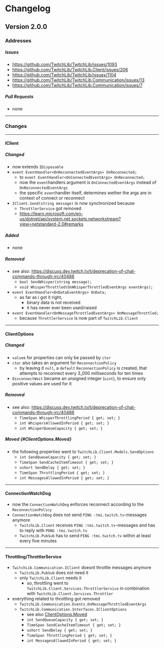 # Changelog

## Version 2.0.0
### Addresses
##### Issues
- https://github.com/TwitchLib/TwitchLib/issues/1093
- https://github.com/TwitchLib/TwitchLib.Client/issues/206
- https://github.com/TwitchLib/TwitchLib/issues/1104
- https://github.com/TwitchLib/TwitchLib.Communication/issues/13
- https://github.com/TwitchLib/TwitchLib.Communication/issues/7

##### Pull Requests
- none

---

### Changes

---

#### IClient
##### Changed
- now extends `IDisposable`
- `event EventHandler<OnReconnectedEventArgs> OnReconnected;`
    - to `event EventHandler<OnConnectedEventArgs> OnReconnected;`
    - now the `event`handlers argument is `OnConnectedEventArgs` instead of `OnReconnectedEventArgs`
    - the specific `event`handler itself, determines wether the args are in context of connect or reconnect
- `IClient.Send(string message)` is now synchronized because
    - `ThrottlerService` got removed
    - https://learn.microsoft.com/en-us/dotnet/api/system.net.sockets.networkstream?view=netstandard-2.0#remarks
##### Added
- none
##### Removed
- see also: https://discuss.dev.twitch.tv/t/deprecation-of-chat-commands-through-irc/40486
    - `bool SendWhisper(string message);`
    - `void WhisperThrottled(OnWhisperThrottledEventArgs eventArgs);`
- `event EventHandler<OnDataEventArgs> OnData;`
    - as far as i got it right,
        - binary data is not received
        - it has never ever been used/raised
- `event EventHandler<OnMessageThrottledEventArgs> OnMessageThrottled;`
    - because `ThrottlerService` is now part of `TwitchLib.Client`

---

#### ClientOptions
##### Changed
- `value`s for properties can only be passed by `ctor`
- `ctor` also takes an argument for `ReconnectionPolicy`
    - by leaving it `null`, a `default` `ReconnectionPolicy` is created, that attempts to reconnect every 3_000 milliseconds for ten times
- `DisconnectWait` became an unsigned integer (`uint`), to ensure only positive values are used for it
##### Removed
- see also: https://discuss.dev.twitch.tv/t/deprecation-of-chat-commands-through-irc/40486
    - `TimeSpan WhisperThrottlingPeriod { get; set; }`
    - `int WhispersAllowedInPeriod { get; set; }`
    - `int WhisperQueueCapacity { get; set; }`
##### Moved {#ClientOptions.Moved}
- the following properties went to `TwitchLib.Client.Models.SendOptions`
    - `int SendQueueCapacity { get; set; }`
    - `TimeSpan SendCacheItemTimeout { get; set; }`
    - `ushort SendDelay { get; set; }`
    - `TimeSpan ThrottlingPeriod { get; set; }`
    - `int MessagesAllowedInPeriod { get; set; }`

---

#### ConnectionWatchDog
- now the `ConnectionWatchDog` enforces reconnect according to the `ReconnectionPolicy`
- `ConnectionWatchDog` does not send `PING :tmi.twitch.tv`-messages anymore
    - `TwitchLib.Client` receives `PING :tmi.twitch.tv`-messages and has to reply with `PONG :tmi.twitch.tv`
    - `TwitchLib.PubSub` has to send `PING :tmi.twitch.tv` within at least every five minutes

---

#### Throttling/ThrottlerService
- `TwitchLib.Communication.IClient` doesnt throttle messages anymore
    - `TwitchLib.PubSub` does not need it
    - only `TwitchLib.Client` needs it
        - so, throttling went to `TwitchLib.Client.Services.ThrottlerService` in combination with `TwitchLib.Client.Services.Throttler`
- everything related to throttling got removed
    - `TwitchLib.Communication.Events.OnMessageThrottledEventArgs`
    - `TwitchLib.Communication.Interfaces.IClientOptions`
        - see also [ClientOptions.Moved](#ClientOptions.Moved)
        - `int SendQueueCapacity { get; set; }`
        - `TimeSpan SendCacheItemTimeout { get; set; }`
        - `ushort SendDelay { get; set; }`
        - `TimeSpan ThrottlingPeriod { get; set; }`
        - `int MessagesAllowedInPeriod { get; set; }`